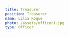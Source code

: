 ```yaml
---
title: Treasurer
position: Treasurer
name: Lilia Roque
photo: /assets/officer1.jpg
type: Officer
---
```

